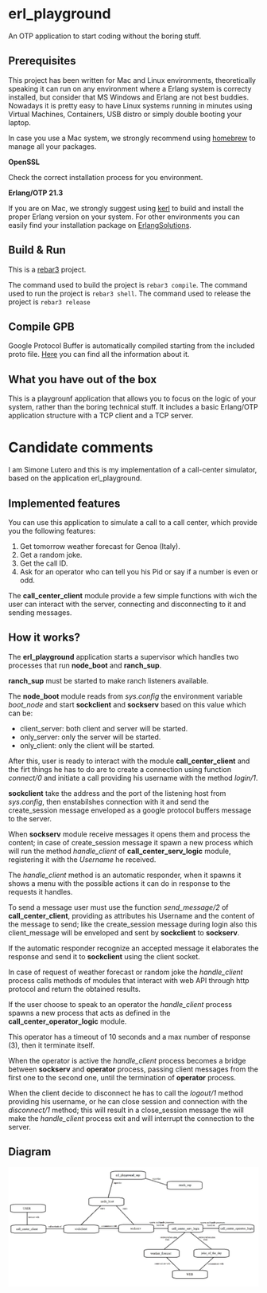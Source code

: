 # erl_playground

An OTP application to start coding without the boring stuff.

## Prerequisites
This project has been written for Mac and Linux environments, theoretically speaking it can run on any environment where a Erlang system is correcty installed, but consider that MS Windows and Erlang are not best buddies. Nowadays it is pretty easy to have Linux systems running in minutes using Virtual Machines, Containers, USB distro or simply double booting your laptop.

In case you use a Mac system, we strongly recommend using [homebrew](https://brew.sh/) to manage all your packages.

**OpenSSL**

Check the correct installation process for you environment.

**Erlang/OTP 21.3**

If you are on Mac, we strongly suggest using [kerl](https://github.com/kerl/kerl) to build and install the proper Erlang version on your system. For other environments you can easily find your installation package on [ErlangSolutions](https://www.erlang-solutions.com/).

## Build & Run

This is a [rebar3](https://www.rebar3.org/) project.

The command used to build the project is `rebar3 compile`.
The command used to run the project is `rebar3 shell`.
The command used to release the project is `rebar3 release`

## Compile GPB

Google Protocol Buffer is automatically compiled starting from the included proto file.
[Here](https://developers.google.com/protocol-buffers/) you can find all the information about it.

## What you have out of the box
This is a playgrounf application that allows you to focus on the logic of your system, rather than the boring technical stuff. It includes a basic Erlang/OTP application structure with a TCP client and a TCP server.

# Candidate comments
I am Simone Lutero and this is my implementation of a call-center simulator, based on the application erl_playground.

## Implemented features
You can use this application to simulate a call to a call center, which provide you the following features:

1. Get tomorrow weather forecast for Genoa (Italy).
2. Get a random joke.
3. Get the call ID.
4. Ask for an operator who can tell you his Pid or say if a number is even or odd.

The **call_center_client** module provide a few simple functions with wich the user can interact with the server, connecting and disconnecting to it and sending messages.

## How it works?
The **erl_playground** application starts a supervisor which handles two processes that run **node_boot** and **ranch_sup**.

**ranch_sup** must be started to make ranch listeners available.

The **node_boot** module reads from *sys.config* the environment variable *boot_node* and start **sockclient** and **sockserv** based on this value which can be:

* client_server: both client and server will be started.
* only_server: only the server will be started.
* only_client: only the client will be started.

After this, user is ready to interact with the module **call_center_client** and the firt things he has to do are to create a connection using function *connect/0* and initiate a call providing his username with the method *login/1*.

**sockclient** take the address and the port of the listening host from *sys.config*, then enstabilshes connection with it and send the create_session message enveloped as a google protocol buffers message to the server.

When **sockserv** module receive messages it opens them and process the content; in case of create_session message it spawn a new process which will run the method *handle_client* of **call_center_serv_logic** module, registering it with the *Username* he received.

The *handle_client* method is an automatic responder, when it spawns it shows a menu with the possible actions it can do in response to the requests it handles.

To send a message user must use the function *send_message/2* of **call_center_client**, providing as attributes his Username and the content of the message to send; like the create_session message during login also this client_message will be enveloped and sent by **sockclient** to **sockserv**.

If the automatic responder recognize an accepted message it elaborates the response and send it to **sockclient** using the client socket.

In case of request of weather forecast or random joke the *handle_client* process calls methods of modules that interact with web API through http protocol and return the obtained results.

If the user choose to speak to an operator the *handle_client* process spawns a new process that acts as defined in the **call_center_operator_logic** module.

This operator has a timeout of 10 seconds and a max number of response (3), then it terminate itself.

When the operator is active the *handle_client* process becomes a bridge between **sockserv** and **operator** process, passing client messages from the first one to the second one, until the termination of **operator** process.

When the client decide to disconnect he has to call the *logout/1* method providing his username, or he can close session and connection with the *disconnect/1* method; this will result in a close_session message the will make the *handle_client* process exit and will interrupt the connection to the server.

## Diagram

![Diagram](images/call-center-simulator-schema.jpg)
